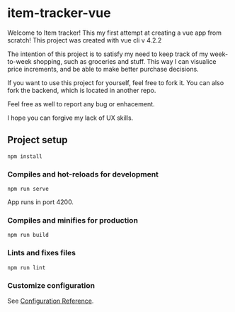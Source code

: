 # item-tracker-vue

Welcome to Item tracker! This my first attempt at creating a vue app from scratch! 
This project was created with vue cli v 4.2.2

The intention of this project is to satisfy my need to keep track of my week-to-week shopping, such as groceries and stuff. This way I can visualice price increments, and be able to make better purchase decisions. 

If you want to use this project for yourself, feel free to fork it. You can also fork the backend, which is located in another repo. 

Feel free as well to report any bug or enhacement.

I hope you can forgive my lack of UX skills. 


## Project setup
```
npm install
```

### Compiles and hot-reloads for development
```
npm run serve
```
App runs in port 4200.
### Compiles and minifies for production
```
npm run build
```

### Lints and fixes files
```
npm run lint
```

### Customize configuration
See [Configuration Reference](https://cli.vuejs.org/config/).